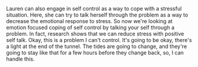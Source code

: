 Lauren can also engage in self control as a way to cope with a stressful
situation. Here, she can try to talk herself through the problem as a way to
decrease the emotional response to stress. So now we're looking at emotion
focused coping of self control by talking your self through a problem. In fact,
research shows that we can reduce stress with positive self talk. Okay, this is
a problem I can't control. It's going to be okay, there's a light at the end of
the tunnel. The tides are going to change, and they're going to stay like that
for a few hours before they change back, so, I can handle this.
